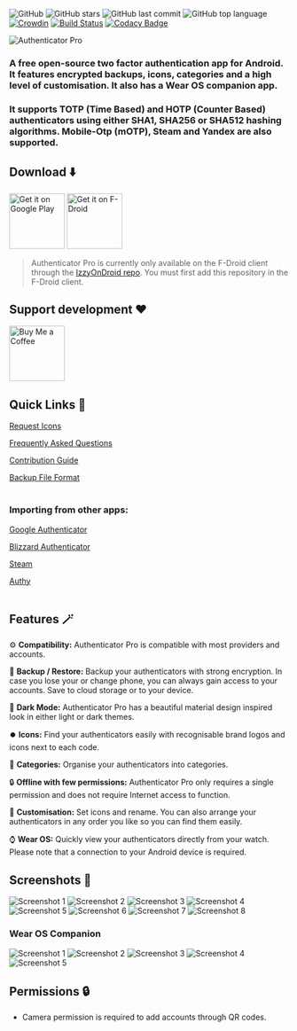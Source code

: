 ![GitHub](https://img.shields.io/github/license/jamie-mh/AuthenticatorPro?style=flat)
![GitHub stars](https://img.shields.io/github/stars/jamie-mh/AuthenticatorPro?style=flat)
![GitHub last commit](https://img.shields.io/github/last-commit/jamie-mh/AuthenticatorPro?style=flat)
![GitHub top language](https://img.shields.io/github/languages/top/jamie-mh/AuthenticatorPro?style=flat)
[![Crowdin](https://badges.crowdin.net/authenticator-pro/localized.svg)](https://crowdin.com/project/authenticator-pro)
[![Build Status](https://dev.azure.com/authenticatorpro/Authenticator%20Pro/_apis/build/status/jamie-mh.AuthenticatorPro?branchName=master)](https://dev.azure.com/authenticatorpro/Authenticator%20Pro/_build/latest?definitionId=1&branchName=master)
[![Codacy Badge](https://app.codacy.com/project/badge/Grade/b43c6acd26db4beea256d94544ad63e9)](https://www.codacy.com/gh/jamie-mh/AuthenticatorPro/dashboard?utm_source=github.com&amp;utm_medium=referral&amp;utm_content=jamie-mh/AuthenticatorPro&amp;utm_campaign=Badge_Grade)

![Authenticator Pro](./doc/Rebranding/Wordmark.png)
### A free open-source two factor authentication app for Android. It features encrypted backups, icons, categories and a high level of customisation. It also has a Wear OS companion app.

### It supports TOTP (Time Based) and HOTP (Counter Based) authenticators using either SHA1, SHA256 or SHA512 hashing algorithms. Mobile-Otp (mOTP), Steam and Yandex are also supported.

## Download ⬇️
[<img alt="Get it on Google Play" height="100" src="./doc/googleplay.png">](https://play.google.com/store/apps/details?id=me.jmh.authenticatorpro)
[<img alt="Get it on F-Droid" height="100" src="./doc/izzyondroid.png">](https://apt.izzysoft.de/fdroid/index/apk/me.jmh.authenticatorpro)
> Authenticator Pro is currently only available on the F-Droid client through the [IzzyOnDroid repo](https://apt.izzysoft.de/fdroid/). You must first add this repository in the F-Droid client.


## Support development ❤️
[<img alt="Buy Me a Coffee" height="100" src="./doc/buymeacoffee.png">](https://www.buymeacoffee.com/jamiemh)


## Quick Links 🔗

 [Request Icons](https://github.com/jamie-mh/AuthenticatorPro/issues/new?assignees=&labels=enhancement&template=icon_request.md&title=)
 
 [Frequently Asked Questions](https://github.com/jamie-mh/AuthenticatorPro/wiki#frequently-asked-questions)

[Contribution Guide](https://github.com/jamie-mh/AuthenticatorPro/blob/master/CONTRIBUTING.md)

[Backup File Format](https://github.com/jamie-mh/AuthenticatorPro/blob/master/doc/BACKUP_FORMAT.md)
<br/><br/>

### Importing from other apps:

[Google Authenticator](https://github.com/jamie-mh/AuthenticatorPro/wiki/Importing-from-Google-Authenticator)

[Blizzard Authenticator](https://github.com/jamie-mh/AuthenticatorPro/wiki/Importing-from-Blizzard-Authenticator)

[Steam](https://github.com/jamie-mh/AuthenticatorPro/wiki/Importing-from-Steam)

[Authy](https://github.com/jamie-mh/AuthenticatorPro/wiki/Importing-from-Authy)
<br/><br/>

<i class="ri-admin-line"></i>


## Features 🪄

 ⚙️ **Compatibility:** Authenticator Pro is compatible with most providers and accounts.
 
  💾 **Backup / Restore:** Backup your authenticators with strong encryption. In case you lose your or change phone, you can always gain access to your accounts. Save to cloud storage or to your device.

 🌙 **Dark Mode:** Authenticator Pro has a beautiful material design inspired look in either light or dark themes.

 ⏺️ **Icons:** Find your authenticators easily with recognisable brand logos and icons next to each code.

 📂 **Categories:** Organise your authenticators into categories.

 🔒 **Offline with few permissions:** Authenticator Pro only requires a single permission and does not require Internet access to function.

 🎨 **Customisation:** Set icons and rename. You can also arrange your authenticators in any order you like so you can find them easily.

 ⌚ **Wear OS:** Quickly view your authenticators directly from your watch. Please note that a connection to your Android device is required.


## Screenshots 📱

![Screenshot 1](./doc/screenshot1.png)
![Screenshot 2](./doc/screenshot2.png)
![Screenshot 3](./doc/screenshot3.png)
![Screenshot 4](./doc/screenshot4.png)
![Screenshot 5](./doc/screenshot5.png)
![Screenshot 6](./doc/screenshot6.png)
![Screenshot 7](./doc/screenshot7.png)
![Screenshot 8](./doc/screenshot8.png)


### Wear OS Companion

![Screenshot 1](./doc/wearos_screenshot1.png)
![Screenshot 2](./doc/wearos_screenshot2.png)
![Screenshot 3](./doc/wearos_screenshot3.png)
![Screenshot 4](./doc/wearos_screenshot4.png)
![Screenshot 5](./doc/wearos_screenshot5.png)

## Permissions 🔒

* Camera permission is required to add accounts through QR codes.
